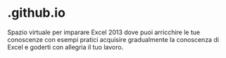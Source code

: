 # .github.io
Spazio virtuale per imparare Excel 2013 dove puoi arricchire le tue conoscenze con esempi pratici   acquisire gradualmente la conoscenza di Excel e goderti con allegria il tuo lavoro.
